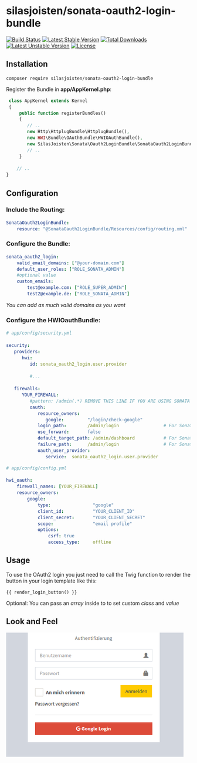 # silasjoisten/sonata-oauth2-login-bundle 

[![Build Status](https://travis-ci.org/silasjoisten/sonata-oauth2-login-bundle.svg?branch=master)](https://travis-ci.org/silasjoisten/sonata-oauth2-login-bundle)
[![Latest Stable Version](https://poser.pugx.org/silasjoisten/sonata-oauth2-login-bundle/v/stable)](https://packagist.org/packages/silasjoisten/sonata-oauth2-login-bundle)
[![Total Downloads](https://poser.pugx.org/silasjoisten/sonata-oauth2-login-bundle/downloads)](https://packagist.org/packages/silasjoisten/sonata-oauth2-login-bundle)
[![Latest Unstable Version](https://poser.pugx.org/silasjoisten/sonata-oauth2-login-bundle/v/unstable)](https://packagist.org/packages/silasjoisten/sonata-oauth2-login-bundle)
[![License](https://poser.pugx.org/silasjoisten/sonata-oauth2-login-bundle/license)](https://packagist.org/packages/silasjoisten/sonata-oauth2-login-bundle)

## Installation

```console
composer require silasjoisten/sonata-oauth2-login-bundle
```

Register the Bundle in **app/AppKernel.php**:
```php
 class AppKernel extends Kernel
 {
     public function registerBundles()
     {
        // ..
        new Http\HttplugBundle\HttplugBundle(),
        new HWI\Bundle\OAuthBundle\HWIOAuthBundle(),
        new SilasJoisten\Sonata\Oauth2LoginBundle\SonataOauth2LoginBundle(),
        // ..
     }

    // ..
}
```

## Configuration

### Include the Routing:
```yml
SonataOauth2LoginBundle:
    resource: "@SonataOauth2LoginBundle/Resources/config/routing.xml"
```

### Configure the Bundle:
```yml
sonata_oauth2_login:
    valid_email_domains: ["@your-domain.com"]
    default_user_roles: ["ROLE_SONATA_ADMIN"]
    #optional value
    custom_emails: 
        test@example.com: ["ROLE_SUPER_ADMIN"]
        test2@example.de: ["ROLE_SONATA_ADMIN"]
```

_You can add as much valid domains as you want_

### Configure the HWIOauthBundle:

```yml
# app/config/security.yml

security:
   providers:
      hwi:
         id: sonata_oauth2_login.user.provider

         #...

   firewalls:
      YOUR_FIREWALL:
         #pattern: /admin(.*) REMOVE THIS LINE IF YOU ARE USING SONATA ADMIN
         oauth:
            resource_owners:
               google:         "/login/check-google"
            login_path:        /admin/login                 # For Sonata Admin
            use_forward:       false
            default_target_path: /admin/dashboard           # For Sonata Admin
            failure_path:      /admin/login                 # For Sonata Admin
            oauth_user_provider:
               service:  sonata_oauth2_login.user.provider
```

```yml
# app/config/config.yml

hwi_oauth:
    firewall_names: [YOUR_FIREWALL]
    resource_owners:
        google:
            type:                "google"
            client_id:           "YOUR_CLIENT_ID"
            client_secret:       "YOUR_CLIENT_SECRET"
            scope:               "email profile"
            options:
                csrf: true
                access_type:     offline
```

## Usage

To use the OAuth2 login you just need to call the Twig function to render the button in your login template like this:


```twig
{{ render_login_button() }}
```

Optional: You can pass an *array* inside to to set custom *class* and *value*

## Look and Feel

![Look and Feel](docs/screenshot.png)
